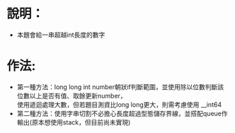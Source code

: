 # 說明：
-   本題會給一串超越int長度的數字 
# 作法:
-   第一種方法：long long int number朝狀if判斷範圍，並使用除以位數判斷該位數以上是否有值、取餘更新number，  
    使用遞迴處理大數，但若題目測資比long long更大，則需考慮使用 __int64
-   第二種方法：使用字串切割不必擔心長度超過型態儲存界線，並搭配queue作輸出(原本想使用stack，但目前尚未實現)